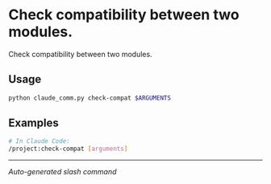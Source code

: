 # Check compatibility between two modules.

Check compatibility between two modules.

## Usage

```bash
python claude_comm.py check-compat $ARGUMENTS
```

## Examples

```bash
# In Claude Code:
/project:check-compat [arguments]
```

---
*Auto-generated slash command*
